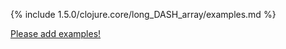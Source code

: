 {% include 1.5.0/clojure.core/long_DASH_array/examples.md %}

[Please add examples!](https://github.com/arrdem/grimoire/edit/master/_includes/1.6.0/clojure.core/long_DASH_array/examples.md)
